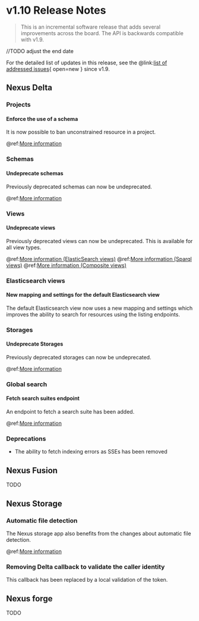 # v1.10 Release Notes

> This is an incremental software release that adds several improvements across the board.
> The API is backwards compatible with v1.9.
>

//TODO adjust the end date

For the detailed list of updates in this release, see the
@link:[list of addressed issues](https://github.com/BlueBrain/nexus/issues?&q=is%3Aissue+is%3Aclosed+created%3A2023-06-15..2023-12-14+){
open=new }
since v1.9.

## Nexus Delta

### Projects

#### Enforce the use of a schema

It is now possible to ban unconstrained resource in a project.

@ref:[More information](../delta/api/projects-api.md)

### Schemas

#### Undeprecate schemas

Previously deprecated schemas can now be undeprecated.

@ref:[More information](../delta/api/schemas-api.md#undeprecate)

### Views

#### Undeprecate views

Previously deprecated views can now be undeprecated. This is available for all view types.

@ref:[More information (ElasticSearch views)](../delta/api/views/elasticsearch-view-api.md#undeprecate)
@ref:[More information (Sparql views)](../delta/api/views/sparql-view-api.md#undeprecate)
@ref:[More information (Composite views)](../delta/api/views/composite-view-api.md#undeprecate)

### Elasticsearch views

#### New mapping and settings for the default Elasticsearch view

The default Elasticsearch view now uses a new mapping and settings which improves the ability to search for resources
using the listing endpoints.

### Storages

#### Undeprecate Storages

Previously deprecated storages can now be undeprecated.

@ref:[More information](../delta/api/storages-api.md#undeprecate)

### Global search

#### Fetch search suites endpoint

An endpoint to fetch a search suite has been added.

@ref:[More information](../delta/api/search-api.md#fetch-a-suite)

### Deprecations

* The ability to fetch indexing errors as SSEs has been removed

## Nexus Fusion

TODO

## Nexus Storage

### Automatic file detection

The Nexus storage app also benefits from the changes about automatic file detection.

@ref:[More information](../getting-started/running-nexus/configuration/index.md#file-configuration)

### Removing Delta callback to validate the caller identity

This callback has been replaced by a local validation of the token.

## Nexus forge

TODO
